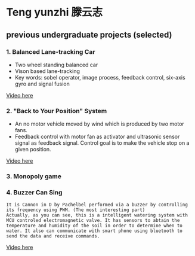 # Teng yunzhi 滕云志



## previous undergraduate projects (selected)

### 1. Balanced Lane-tracking Car
-	Two wheel standing balanced car
-	Vison based lane-tracking
-	Key words: sobel operator, image process, feedback control, six-axis gyro and signal fusion

[Video here](https://github.com/yunzhi-teng/yunzhi-teng.github.io/raw/master/car.mp4)
### 2. "Back to Your Position" System
-	An no motor vehicle moved by wind which is produced by two motor fans. 
-	Feedback control with motor fan as activator and ultrasonic sensor signal as feedback signal. Control goal is to make the vehicle stop on a given position.

[Video here](https://github.com/yunzhi-teng/yunzhi-teng.github.io/raw/master/carbywind.mp4)
### 3. Monopoly game

### 4. Buzzer Can Sing
    It is Cannon in D by Pachelbel performed via a buzzer by controlling its frequency using PWM. (The most interesting part)  
    Actually, as you can see, this is a intelligent watering system with MCU controled electromagnetic valve. It has sensors to abtain the temperature and humidity of the soil in order to determine when to water. It also can communicate with smart phone using bluetooth to send the data and receive commands.  
[Video here](https://github.com/yunzhi-teng/yunzhi-teng.github.io/raw/master/carbywind.mp4)

<!-- ```markdown
Syntax highlighted code block

# Header 1
## Header 2
### Header 3

- Bulleted
- List

1. Numbered
2. List

**Bold** and _Italic_ and `Code` text

[Link](url) and ![Image](src)
``` -->